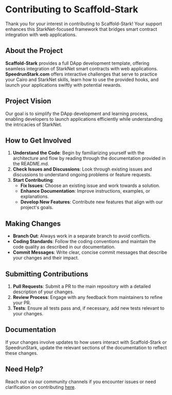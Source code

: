 # Contributing to Scaffold-Stark

Thank you for your interest in contributing to Scaffold-Stark! Your support enhances this StarkNet-focused framework that bridges smart contract integration with web applications.

## About the Project

**Scaffold-Stark** provides a full DApp development template, offering seamless integration of StarkNet smart contracts with web applications. **SpeedrunStark.com** offers interactive challenges that serve to practice your Cairo and StarkNet skills, learn how to use the provided hooks, and launch your applications swiftly with potential rewards.

## Project Vision

Our goal is to simplify the DApp development and learning process, enabling developers to launch applications efficiently while understanding the intricacies of StarkNet.

## How to Get Involved

1. **Understand the Code**: Begin by familiarizing yourself with the architecture and flow by reading through the documentation provided in the README.md.
2. **Check Issues and Discussions**: Look through existing issues and discussions to understand ongoing problems or feature requests.
3. **Start Contributing**:
   - **Fix Issues**: Choose an existing issue and work towards a solution.
   - **Enhance Documentation**: Improve instructions, examples, or explanations.
   - **Develop New Features**: Contribute new features that align with our project's goals.

## Making Changes

- **Branch Out**: Always work in a separate branch to avoid conflicts.
- **Coding Standards**: Follow the coding conventions and maintain the code quality as described in our documentation.
- **Commit Messages**: Write clear, concise commit messages that describe your changes and their impact.

## Submitting Contributions

1. **Pull Requests**: Submit a PR to the main repository with a detailed description of your changes.
2. **Review Process**: Engage with any feedback from maintainers to refine your PR.
3. **Tests**: Ensure all tests pass and, if necessary, add new tests relevant to your changes.

## Documentation

If your changes involve updates to how users interact with Scaffold-Stark or SpeedrunStark, update the relevant sections of the documentation to reflect these changes.

## Need Help?

Reach out via our community channels if you encounter issues or need clarification on contributing [here](https://t.me/+wO3PtlRAreo4MDI9).
